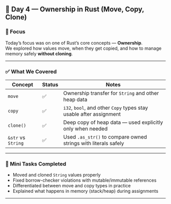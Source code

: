 ## 📅 Day 4 — Ownership in Rust (Move, Copy, Clone)

### 🧠 Focus
Today’s focus was on one of Rust’s core concepts — **Ownership**.  
We explored how values move, when they get copied, and how to manage memory safely **without cloning**.

---

### ✅ What We Covered

| Concept     | Status | Notes |
|-------------|--------|-------|
| `move`      | ✅     | Ownership transfer for `String` and other heap data |
| `copy`      | ✅     | `i32`, `bool`, and other `Copy` types stay usable after assignment |
| `clone()`   | ✅     | Deep copy of heap data — used explicitly only when needed |
| `&str` vs `String` | ✅ | Used `.as_str()` to compare owned strings with literals safely |

---

### 🧪 Mini Tasks Completed

- Moved and cloned `String` values properly
- Fixed borrow-checker violations with mutable/immutable references
- Differentiated between move and copy types in practice
- Explained what happens in memory (stack/heap) during assignments

---
